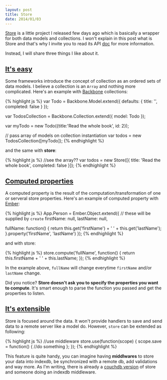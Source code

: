 ```yaml
---
layout: post
title: Store
date: 2014/01/03
---
```


[Store](https://github.com/bredele/store) is a little project I released few days ago which is basically a wrapper for both data models and collections. I won't explain in this post what is Store and that's why I invite you to read its API [doc](https://github.com/bredele/store) for more information.

Instead, I will share three things I like about it.

## <a class="post-section" href="#itseasy">It's easy</a>

Some frameworks introduce the concept of collection as an ordered sets of data models. I believe a collection is an `Array` and nothing more complicated. Here's an example with [Backbone](http://backbonejs.org/#Collection) collections:

{% highlight js %}
var Todo = Backbone.Model.extend({
  defaults: {
    title: '',
    completed: false
  }
});

var TodosCollection = Backbone.Collection.extend({
  model: Todo
});

var myTodo = new Todo({title:'Read the whole book', id: 2});

// pass array of models on collection instantiation
var todos = new TodosCollection([myTodo]);
{% endhighlight %}

and the same with **store**:

{% highlight js %}
//see the array??
var todos = new Store([{
  title: 'Read the whole book',
  completed: false
}]);
{% endhighlight %}


## <a class="post-section" href="#computedproperties">Computed properties</a>

A computed property is the result of the computation/transformation of one or serveral store properties. Here's an example of computed property with [Ember](http://emberjs.com/guides/object-model/computed-properties/):

{% highlight js %}
App.Person = Ember.Object.extend({
  // these will be supplied by `create`
  firstName: null,
  lastName: null,

  fullName: function() {
    return this.get('firstName') + ' ' + this.get('lastName');
  }.property('firstName', 'lastName')
});
{% endhighlight %}

and with store:

{% highlight js %}
store.compute('fullName', function() {
  return this.firstName + ' ' + this.lastName;
});
{% endhighlight %}

In the example above, `fullName` will change everytime `firstName` and/or `lastName` change.

Did you notice? **Store doesn't ask you to specify the properties you want to compute**. It's smart enough to parse the function you passed and get the properties to listen. 

## <a class="post-section" href="#itsextensible">It's extensible</a>

Store is focused around the data. It won't provide handlers to save and send data to a remote server like a model do. However, `store` can be extended as following:

{% highlight js %}
//use middleware
store.use(function(scope) {
  scope.save = function() {
    //do something
  };
});
{% endhighlight %}

This feature is quite handy, you can imagine having **middlwares** to store your data into indexdb, be synchronized with a remote db, add validations and way more. As I'm writing, there is already a [couchdb version](https://github.com/flams/CouchDB-emily-tools) of store and someone doing an indexdb middleware.
